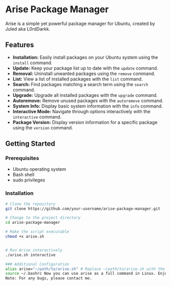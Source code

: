 # Arise Package Manager

Arise is a simple yet powerful package manager for Ubuntu, created by Juled aka L0rdDarkk.

## Features

- **Installation:** Easily install packages on your Ubuntu system using the `install` command.
- **Update:** Keep your package list up to date with the `update` command.
- **Removal:** Uninstall unwanted packages using the `remove` command.
- **List:** View a list of installed packages with the `list` command.
- **Search:** Find packages matching a search term using the `search` command.
- **Upgrade:** Upgrade all installed packages with the `upgrade` command.
- **Autoremove:** Remove unused packages with the `autoremove` command.
- **System Info:** Display basic system information with the `info` command.
- **Interactive Mode:** Navigate through options interactively with the `interactive` command.
- **Package Version:** Display version information for a specific package using the `version` command.

## Getting Started

### Prerequisites

- Ubuntu operating system
- Bash shell
- sudo privileges

### Installation

```bash
# Clone the repository
git clone https://github.com/your-username/arise-package-manager.git

# Change to the project directory
cd arise-package-manager

# Make the script executable
chmod +x arise.sh 


# Run Arise interactively
./arise.sh interactive

### Additional Configuration
alias arise="~/path/to/arise.sh" # Replace ~/path/to/arise.sh with the actual path to your arise.sh script.
source ~/.bashrc Now you can use arise as a full command in Linux. Enjoy!
Note: For any bugs, please contact me.




